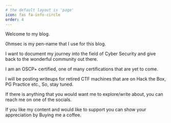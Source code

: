 ```yaml
---
# the default layout is 'page'
icon: fas fa-info-circle
order: 4
---
```


Welcome to my blog.

0hmsec is my pen-name that I use for this blog.

I want to document my journey into the field of Cyber Security and give back to the wonderful community out there.

I am an OSCP+ certified, one of many certifications that are yet to come.

I will be posting writeups for retired CTF machines that are on Hack the Box, PG Practice etc., So, stay tuned.

If there is anything that you would want me to explore/write about, you can reach me on one of the socials.

If you like my content and would like to support you can show your appreciation by Buying me a coffee.
<script type="text/javascript" src="https://cdnjs.buymeacoffee.com/1.0.0/button.prod.min.js" data-name="bmc-button" data-slug="0hmsec" data-color="#FFDD00" data-emoji=""  data-font="Cookie" data-text="Buy me a coffee" data-outline-color="#000000" data-font-color="#000000" data-coffee-color="#ffffff" ></script>